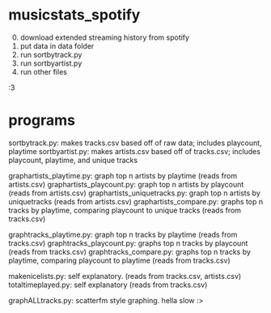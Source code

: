 # musicstats_spotify

0. download extended streaming history from spotify 
1. put data in data folder
2. run sortbytrack.py
3. run sortbyartist.py
4. run other files 

:3


# programs 
sortbytrack.py: makes tracks.csv based off of raw data; includes playcount, playtime
sortbyartist.py: makes artists.csv based off of tracks.csv; includes playcount, playtime, and unique tracks

graphartists_playtime.py: graph top n artists by playtime (reads from artists.csv)
graphartists_playcount.py: graph top n artists by playcount (reads from artists.csv)
graphartists_uniquetracks.py: graph top n artists by uniquetracks (reads from artists.csv)
graphartists_compare.py: graphs top n tracks by playtime, comparing playcount to unique tracks (reads from tracks.csv)

graphtracks_playtime.py: graph top n tracks by playtime (reads from tracks.csv)
graphtracks_playcount.py: graphs top n tracks by playcount (reads from tracks.csv)
graphtracks_compare.py: graphs top n tracks by playtime, comparing playcount to playtime (reads from tracks.csv)

makenicelists.py: self explanatory. (reads from tracks.csv, artists.csv)
totaltimeplayed.py: self explanatory (reads from tracks.csv)

graphALLtracks.py: scatterfm style graphing. hella slow :>